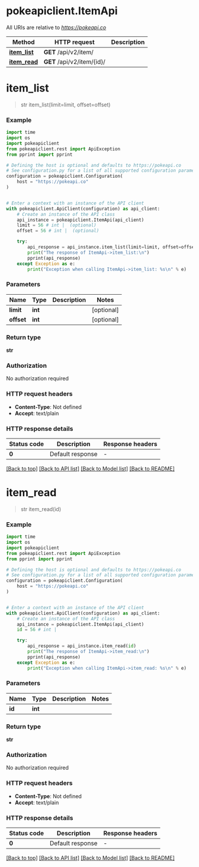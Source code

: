 # pokeapiclient.ItemApi

All URIs are relative to *https://pokeapi.co*

Method | HTTP request | Description
------------- | ------------- | -------------
[**item_list**](ItemApi.md#item_list) | **GET** /api/v2/item/ | 
[**item_read**](ItemApi.md#item_read) | **GET** /api/v2/item/{id}/ | 


# **item_list**
> str item_list(limit=limit, offset=offset)



### Example


```python
import time
import os
import pokeapiclient
from pokeapiclient.rest import ApiException
from pprint import pprint

# Defining the host is optional and defaults to https://pokeapi.co
# See configuration.py for a list of all supported configuration parameters.
configuration = pokeapiclient.Configuration(
    host = "https://pokeapi.co"
)


# Enter a context with an instance of the API client
with pokeapiclient.ApiClient(configuration) as api_client:
    # Create an instance of the API class
    api_instance = pokeapiclient.ItemApi(api_client)
    limit = 56 # int |  (optional)
    offset = 56 # int |  (optional)

    try:
        api_response = api_instance.item_list(limit=limit, offset=offset)
        print("The response of ItemApi->item_list:\n")
        pprint(api_response)
    except Exception as e:
        print("Exception when calling ItemApi->item_list: %s\n" % e)
```



### Parameters


Name | Type | Description  | Notes
------------- | ------------- | ------------- | -------------
 **limit** | **int**|  | [optional] 
 **offset** | **int**|  | [optional] 

### Return type

**str**

### Authorization

No authorization required

### HTTP request headers

 - **Content-Type**: Not defined
 - **Accept**: text/plain

### HTTP response details

| Status code | Description | Response headers |
|-------------|-------------|------------------|
**0** | Default response |  -  |

[[Back to top]](#) [[Back to API list]](../README.md#documentation-for-api-endpoints) [[Back to Model list]](../README.md#documentation-for-models) [[Back to README]](../README.md)

# **item_read**
> str item_read(id)



### Example


```python
import time
import os
import pokeapiclient
from pokeapiclient.rest import ApiException
from pprint import pprint

# Defining the host is optional and defaults to https://pokeapi.co
# See configuration.py for a list of all supported configuration parameters.
configuration = pokeapiclient.Configuration(
    host = "https://pokeapi.co"
)


# Enter a context with an instance of the API client
with pokeapiclient.ApiClient(configuration) as api_client:
    # Create an instance of the API class
    api_instance = pokeapiclient.ItemApi(api_client)
    id = 56 # int | 

    try:
        api_response = api_instance.item_read(id)
        print("The response of ItemApi->item_read:\n")
        pprint(api_response)
    except Exception as e:
        print("Exception when calling ItemApi->item_read: %s\n" % e)
```



### Parameters


Name | Type | Description  | Notes
------------- | ------------- | ------------- | -------------
 **id** | **int**|  | 

### Return type

**str**

### Authorization

No authorization required

### HTTP request headers

 - **Content-Type**: Not defined
 - **Accept**: text/plain

### HTTP response details

| Status code | Description | Response headers |
|-------------|-------------|------------------|
**0** | Default response |  -  |

[[Back to top]](#) [[Back to API list]](../README.md#documentation-for-api-endpoints) [[Back to Model list]](../README.md#documentation-for-models) [[Back to README]](../README.md)

